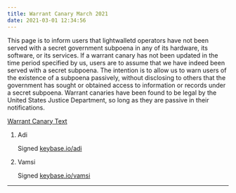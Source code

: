 ```yaml
---
title: Warrant Canary March 2021
date: 2021-03-01 12:34:56
---
```


This page is to inform users that lightwalletd operators have not been served with a secret government subpoena in any of its hardware, its software, or its services. If a warrant canary has not been updated in the time period specified by us, users are to assume that we have indeed been served with a secret subpoena. The intention is to allow us to warn users of the existence of a subpoena passively, without disclosing to others that the government has sought or obtained access to information or records under a secret subpoena. Warrant canaries have been found to be legal by the United States Justice Department, so long as they are passive in their notifications.

[Warrant Canary Text](https://github.com/lightwalletd/lightwalletd.github.io/_wc/2021-03-01-wc.txt)

1. Adi

    Signed [keybase.io/adi](https://github.com/lightwalletd/lightwalletd.github.io/_wc/2021-03-01-adi.txt)

2. Vamsi

    Signed [keybase.io/vamsi](https://github.com/lightwalletd/lightwalletd.github.io/_wc/2021-03-01-vamsi.txt)

---

